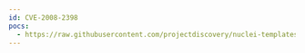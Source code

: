 ```yaml
---
id: CVE-2008-2398
pocs:
  - https://raw.githubusercontent.com/projectdiscovery/nuclei-templates/master/cves/CVE-2008-2398.yaml
---
```

